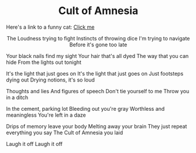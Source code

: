 
<head>
<link href="https://fonts.google.com/share?selection.family=Caveat:wght@400..700|Ruslan+Display" rel=stylesheet">

  
</head>
<body>
<div>
<h1 style="text-align: center;"> <strong>Cult of Amnesia </strong> </h1>
</div>

<div style="width: fit-content; margin: 0 auto;">
<p> Here's a link to a funny cat:
<a href="https://www.youtube.com/shorts/NsMKvVdEPkw">Click me</a>
</p>

<p style="text-align: center;">
  The Loudness trying to fight
  Instincts of throwing dice
  I'm trying to navigate
  Before it's gone too late

  Your black nails find my sight
  Your hair that's all dyed
  The way that you can hide
  From the lights out tonight

  It's the light that just goes on
  It's the light that just goes on
  Just footsteps dying out
  Drying notions, it's so loud

  Thoughts and lies
  And figures of speech
  Don't tie yourself to me
  Throw you in a ditch

  In the cement, parking lot
  Bleeding out you're gray
  Worthless and meaningless
  You're left in a daze

  Drips of memory leave your body
  Melting away your brain
  They just repeat everything you say
  The Cult of Amnesia you laid

  Laugh it off
  Laugh it off
</p>
</div>
</body>
